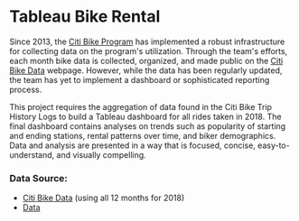 # Tableau Bike Rental

Since 2013, the [Citi Bike Program](https://en.wikipedia.org/wiki/Citi_Bike) has implemented a robust infrastructure for collecting data on the program's utilization. Through the team's efforts, each month bike data is collected, organized, and made public on the [Citi Bike Data](https://www.citibikenyc.com/system-data) webpage. However, while the data has been regularly updated, the team has yet to implement a dashboard or sophisticated reporting process. 

This project requires the aggregation of data found in the Citi Bike Trip History Logs to build a Tableau dashboard for all rides taken in 2018. The final dashboard contains analyses on trends such as popularity of starting and ending stations, rental patterns over time, and biker demographics. Data and analysis are presented in a way that is focused, concise, easy-to-understand, and visually compelling.

### Data Source:
* [Citi Bike Data](https://s3.amazonaws.com/tripdata/index.html) (using all 12 months for 2018)
* [Data](Data.csv)